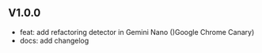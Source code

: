 ## V1.0.0

- feat: add refactoring detector in Gemini Nano ()Google Chrome Canary)
- docs: add changelog 